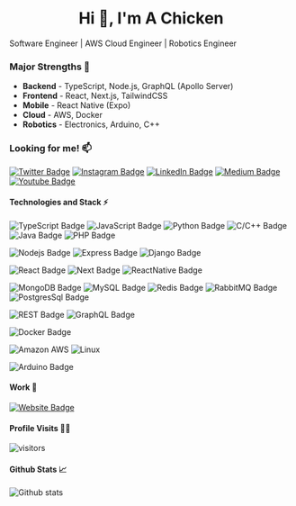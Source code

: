 <h1 align="center">Hi 👋, I'm A Chicken</h1>

Software Engineer | AWS Cloud Engineer | Robotics Engineer

### Major Strengths 💪

- <b>Backend</b> - TypeScript, Node.js, GraphQL (Apollo Server)
- <b>Frontend</b> - React, Next.js, TailwindCSS
- <b>Mobile</b> - React Native (Expo)
- <b>Cloud</b> - AWS, Docker
- <b>Robotics</b> - Electronics, Arduino, C++
  
### Looking for me! 📫

[![Twitter Badge](https://img.shields.io/badge/Twitter-1DA1F2?style=for-the-badge&logo=twitter&logoColor=white
)](https://twitter.com/king_tolu_7)
[![Instagram Badge](https://img.shields.io/badge/Instagram-E4405F?style=for-the-badge&logo=instagram&logoColor=white
)](https://www.instagram.com/king_tolu_/)
[![LinkedIn Badge](https://img.shields.io/badge/LinkedIn-0077B5?style=for-the-badge&logo=linkedin&logoColor=white
)](https://www.linkedin.com/in/john-olatubosun/)
[![Medium Badge](https://img.shields.io/badge/Medium-12100E?style=for-the-badge&logo=medium&logoColor=white
)](https://medium.com/@toluolatubosun)
[![Youtube Badge](https://img.shields.io/badge/Youtube-FF0000?style=for-the-badge&logo=youtube&logoColor=white
)](https://www.youtube.com/@tolu-john)

#### Technologies and Stack ⚡️

![TypeScript Badge](https://img.shields.io/badge/TypeScript-007ACC?style=for-the-badge&logo=typescript&logoColor=white)
![JavaScript Badge](https://img.shields.io/badge/JavaScript-F7DF1E?style=for-the-badge&logo=javascript&logoColor=black)
![Python Badge](https://img.shields.io/badge/Python-3776AB?style=for-the-badge&logo=python&logoColor=white)
![C/C++ Badge](https://img.shields.io/badge/C/C++-00599C?style=for-the-badge&logo=c%2B%2B&logoColor=white)
![Java Badge](https://img.shields.io/badge/Java-ED8B00?style=for-the-badge&logo=openjdk&logoColor=white)
![PHP Badge](https://img.shields.io/badge/PHP-777BB4?style=for-the-badge&logo=php&logoColor=white)

![Nodejs Badge](https://img.shields.io/badge/Node.js-43853D?style=for-the-badge&logo=node.js&logoColor=white)
![Express Badge](https://img.shields.io/badge/Express.js-404D59?style=for-the-badge)
![Django Badge](https://img.shields.io/badge/Django-092E20?style=for-the-badge&logo=django&logoColor=white)

![React Badge](https://img.shields.io/badge/React-20232A?style=for-the-badge&logo=react&logoColor=61DAFB)
![Next Badge](https://img.shields.io/badge/Next-black?style=for-the-badge&logo=next.js&logoColor=white)
![ReactNative Badge](https://img.shields.io/badge/React_Native-20232A?style=for-the-badge&logo=react&logoColor=61DAFB)

![MongoDB Badge](https://img.shields.io/badge/MongoDB-4EA94B?style=for-the-badge&logo=mongodb&logoColor=white)
![MySQL Badge](https://img.shields.io/badge/MySQL-00000F?style=for-the-badge&logo=mysql&logoColor=white)
![Redis Badge](https://img.shields.io/badge/Redis-DC382D?style=for-the-badge&logo=redis&logoColor=white)
![RabbitMQ Badge](https://img.shields.io/badge/RabbitMQ-FF6600?style=for-the-badge&logo=rabbitmq&logoColor=white)
![PostgresSql Badge](https://img.shields.io/badge/PostgresSql-336791?style=for-the-badge&logo=postgresql&logoColor=white)

![REST Badge](https://img.shields.io/badge/REST-02569B?style=for-the-badge&logo=swagger&logoColor=white)
![GraphQL Badge](https://img.shields.io/badge/GraphQL-E10098?style=for-the-badge&logo=graphql)

![Docker Badge](https://img.shields.io/badge/Docker-2CA5E0?style=for-the-badge&logo=docker&logoColor=white)

![Amazon AWS](https://img.shields.io/badge/Amazon_AWS-232F3E?style=for-the-badge&logo=amazon-aws&logoColor=white)
![Linux](https://img.shields.io/badge/Linux-FCC624?style=for-the-badge&logo=linux&logoColor=black)

![Arduino Badge](https://img.shields.io/badge/Arduino-00979D?style=for-the-badge&logo=arduino&logoColor=white)

#### Work 💼

[![Website Badge](https://img.shields.io/badge/Portfolio_Website-232C2E?style=for-the-badge&logo=atandt&logoColor=white
)](https://toluolatubosun.com/portfolio)

#### Profile Visits 🕵️‍♂️

![visitors](https://komarev.com/ghpvc/?username=toluolatubosun&style=for-the-badge)

#### Github Stats 📈

![Github stats](https://github-readme-stats.vercel.app/api?username=toluolatubosun&count_private=true&theme=dark)
 
